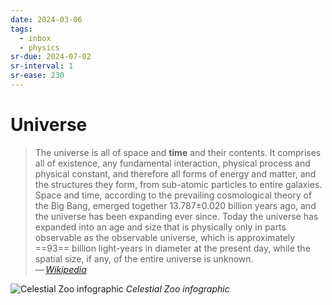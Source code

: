 ```yaml
---
date: 2024-03-06
tags:
  - inbox
  - physics
sr-due: 2024-07-02
sr-interval: 1
sr-ease: 230
---
```

# Universe

> The universe is all of space and **time** and their contents. It comprises all
> of existence, any fundamental interaction, physical process and physical
> constant, and therefore all forms of energy and matter, and the structures
> they form, from sub-atomic particles to entire galaxies. Space and time,
> according to the prevailing cosmological theory of the Big Bang, emerged
> together 13.787±0.020 billion years ago, and the universe has been expanding
> ever since. Today the universe has expanded into an age and size that is
> physically only in parts observable as the observable universe, which is
> approximately ==93== billion light-years in diameter at the present day, while
> the spatial size, if any, of the entire universe is unknown.\
> — <cite>[Wikipedia](https://en.wikipedia.org/wiki/Universe)</cite>

![Celestial Zoo infographic](img/The_Celestial_Zoo_infographic_wikimedia.webp)
_Celestial Zoo infographic_
